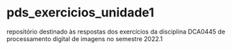 # pds_exercicios_unidade1
repositório destinado às respostas dos exercícios da disciplina DCA0445 de processamento digital de imagens no semestre 2022.1
